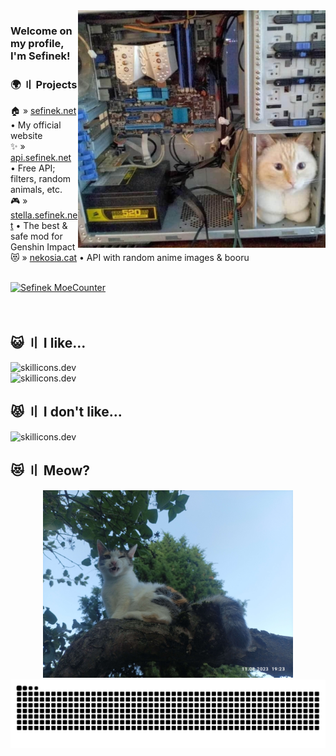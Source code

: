 [//]: # (> [!IMPORTANT])
[//]: # (> I recently updated my GitHub username from `sefinek24` to `sefinek`. Please make sure to update any associated links &#40;:   )
[//]: # (> https://github.com/sefinek24 -> https://github.com/sefinek  )
[//]: # (> https://raw.githubusercontent.com/sefinek24 -> https://raw.githubusercontent.com/sefinek)
[//]: # (<img src="images/neko.png" alt="Anime Girl Programming Wallpaper">)

<img align="right" src="images/computer-cat.png" height="380px" alt="Computer cat">

### Welcome on my profile, I'm Sefinek!

### 🌍 〢 Projects
🏠 » [sefinek.net](https://sefinek.net) • My official website  
✨ » [api.sefinek.net](https://api.sefinek.net) • Free API; filters, random animals, etc.  
🎮 » [stella.sefinek.net](https://sefinek.net/genshin-stella-mod) • The best & safe mod for Genshin Impact  
😻 » [nekosia.cat](https://nekosia.cat) • API with random anime images & booru

<br>

<a href="https://sefinek.net/npm/moecounter.js/demo" target="_blank">
    <img src="https://api.sefinek.net/api/v2/moecounter/@Sefinek-GitHub-Profile?theme=default" alt="Sefinek MoeCounter" title="Profile views. Statistics have been collected since 12.02.2024 [DD.MM.YYYY].">    
</a>

<br>
<br>
<br>

<h2>😺 〢 I like...</h2>
<img src="https://skillicons.dev/icons?i=html,css,js,nodejs,express,cs" height="50px" alt="skillicons.dev"><br>
<img src="https://skillicons.dev/icons?i=webstorm,sublime,git,raspberrypi,cloudflare,mongo,linux,github,nginx,arduino,postman,redis" height="50px" alt="skillicons.dev">

<h2>😾 〢 I don't like...</h2>
<img src="https://skillicons.dev/icons?i=visualstudio,php,mysql,python,cpp,windows,wordpress,jquery,bootstrap,apple,discordjs,pug" height="50px" alt="skillicons.dev">


## 😻 〢 Meow?
<div align="center">
    <img src="images/IMG_20230811_192301.jpg" height="300px" alt=";P">
</div>

<div align="center">
    <img src="https://raw.githubusercontent.com/sefinek/sefinek/snake/github-snake-dark.svg" alt="Snake">
</div>